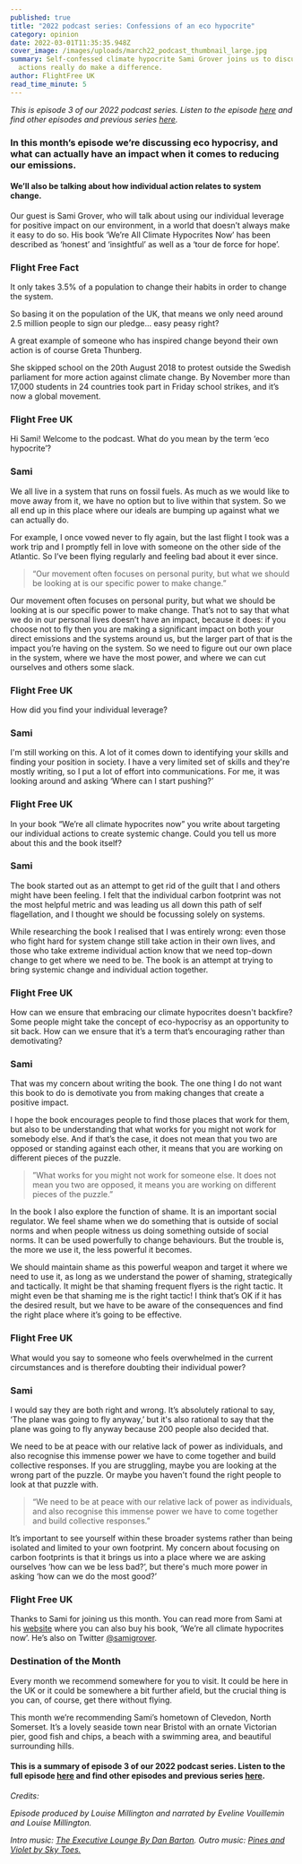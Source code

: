 ```yaml
---
published: true
title: "2022 podcast series: Confessions of an eco hypocrite"
category: opinion
date: 2022-03-01T11:35:35.948Z
cover_image: /images/uploads/march22_podcast_thumbnail_large.jpg
summary: Self-confessed climate hypocrite Sami Grover joins us to discuss if our
  actions really do make a difference.
author: FlightFree UK
read_time_minute: 5
---
```

*This is episode 3 of our 2022 podcast series. Listen to the episode [here](https://flightfreeuk.podbean.com/e/confessions-of-an-eco-hypocrite/) and find other episodes and previous series [here](/podcast/).*

### In this month’s episode we’re discussing eco hypocrisy, and what can actually have an impact when it comes to reducing our emissions.

#### We’ll also be talking about how individual action relates to system change.

Our guest is Sami Grover, who will talk about using our individual leverage for positive impact on our environment, in a world that doesn’t always make it easy to do so. His book ‘We’re All Climate Hypocrites Now’ has been described as ‘honest’ and ‘insightful’ as well as a ‘tour de force for hope’.

### Flight Free Fact

It only takes 3.5% of a population to change their habits in order to change the system.

So basing it on the population of the UK, that means we only need around 2.5 million people to sign our pledge… easy peasy right? 

A great example of someone who has inspired change beyond their own action is of course Greta Thunberg. 

She skipped school on the 20th August 2018 to protest outside the Swedish parliament for more action against climate change. By November more than 17,000 students in 24 countries took part in Friday school strikes, and it’s now a global movement. 

### Flight Free UK

Hi Sami! Welcome to the podcast. What do you mean by the term ‘eco hypocrite’?

### Sami

We all live in a system that runs on fossil fuels. As much as we would like to move away from it, we have no option but to live within that system. So we all end up in this place where our ideals are bumping up against what we can actually do. 

For example, I once vowed never to fly again, but the last flight I took was a work trip and I promptly fell in love with someone on the other side of the Atlantic. So I’ve been flying regularly and feeling bad about it ever since. 

> “Our movement often focuses on personal purity, but what we should be looking at is our specific power to make change.”

Our movement often focuses on personal purity, but what we should be looking at is our specific power to make change. That’s not to say that what we do in our personal lives doesn’t have an impact, because it does: if you choose not to fly then you are making a significant impact on both your direct emissions and the systems around us, but the larger part of that is the impact you’re having on the system. So we need to figure out our own place in the system, where we have the most power, and where we can cut ourselves and others some slack.

### Flight Free UK

How did you find your individual leverage? 

### Sami

I'm still working on this. A lot of it comes down to identifying your skills and finding your position in society. I have a very limited set of skills and they're mostly writing, so I put a lot of effort into communications. For me, it was looking around and asking ‘Where can I start pushing?’ 

### Flight Free UK

In your book “We’re all climate hypocrites now” you write about targeting our individual actions to create systemic change. Could you tell us more about this and the book itself?

### Sami

The book started out as an attempt to get rid of the guilt that I and others might have been feeling. I felt that the individual carbon footprint was not the most helpful metric and was leading us all down this path of self flagellation, and I thought we should be focussing solely on systems. 

While researching the book I realised that I was entirely wrong: even those who fight hard for system change still take action in their own lives, and those who take extreme individual action know that we need top-down change to get where we need to be. The book is an attempt at trying to bring systemic change and individual action together.

### Flight Free UK

How can we ensure that embracing our climate hypocrites doesn't backfire? Some people might take the concept of eco-hypocrisy as an opportunity to sit back. How can we ensure that it’s a term that’s encouraging rather than demotivating?

### Sami

That was my concern about writing the book. The one thing I do not want this book to do is demotivate you from making changes that create a positive impact. 

I hope the book encourages people to find those places that work for them, but also to be understanding that what works for you might not work for somebody else. And if that’s the case, it does not mean that you two are opposed or standing against each other, it means that you are working on different pieces of the puzzle.

> ”What works for you might not work for someone else. It does not mean you two are opposed, it means you are working on different pieces of the puzzle.”

In the book I also explore the function of shame. It is an important social regulator. We feel shame when we do something that is outside of social norms and when people witness us doing something outside of social norms. It can be used powerfully to change behaviours. But the trouble is, the more we use it, the less powerful it becomes. 

We should maintain shame as this powerful weapon and target it where we need to use it, as long as we understand the power of shaming, strategically and tactically. It might be that shaming frequent flyers is the right tactic. It might even be that shaming me is the right tactic! I think that’s OK if it has the desired result, but we have to be aware of the consequences and find the right place where it’s going to be effective.

### Flight Free UK

What would you say to someone who feels overwhelmed in the current circumstances and is therefore doubting their individual power?

### Sami

I would say they are both right and wrong. It’s absolutely rational to say, ‘The plane was going to fly anyway,’ but it's also rational to say that the plane was going to fly anyway because 200 people also decided that. 

We need to be at peace with our relative lack of power as individuals, and also recognise this immense power we have to come together and build collective responses. If you are struggling, maybe you are looking at the wrong part of the puzzle. Or maybe you haven't found the right people to look at that puzzle with. 

> “We need to be at peace with our relative lack of power as individuals, and also recognise this immense power we have to come together and build collective responses.”

It’s important to see yourself within these broader systems rather than being isolated and limited to your own footprint. My concern about focusing on carbon footprints is that it brings us into a place where we are asking ourselves ‘how can we be less bad?’, but there's much more power in asking ‘how can we do the most good?’

### Flight Free UK

Thanks to Sami for joining us this month. You can read more from Sami at his [website](https://www.samigrover.com/) where you can also buy his book, ‘We’re all climate hypocrites now’. He’s also on Twitter [@samigrover](https://twitter.com/samigrover?s=21).

### Destination of the Month

Every month we recommend somewhere for you to visit. It could be here in the UK or it could be somewhere a bit further afield, but the crucial thing is you can, of course, get there without flying. 

This month we’re recommending Sami’s hometown of Clevedon, North Somerset. It’s a lovely seaside town near Bristol with an ornate Victorian pier, good fish and chips, a beach with a swimming area, and beautiful surrounding hills.

#### This is a summary of episode 3 of our 2022 podcast series. Listen to the full episode [here](https://flightfreeuk.podbean.com/e/confessions-of-an-eco-hypocrite/) and find other episodes and previous series [here](/podcast/).

*Credits:*

*Episode produced by Louise Millington and narrated by Eveline Vouillemin and Louise Millington.* 

*Intro music: [The Executive Lounge By Dan Barton](https://uppbeat.io/t/dan-barton/the-executive-lounge). Outro music: [Pines and Violet by Sky Toes.](https://uppbeat.io/t/sky-toes/pines-and-violet)*